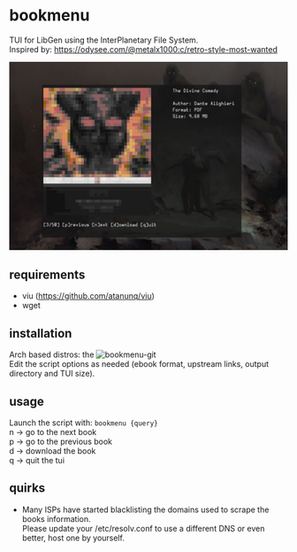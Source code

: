 # bookmenu
TUI for LibGen using the InterPlanetary File System.  
Inspired by: https://odysee.com/@metalx1000:c/retro-style-most-wanted

![preview](preview.png)

## requirements
- viu (https://github.com/atanunq/viu)
- wget

## installation
Arch based distros: the ![bookmenu-git]("https://aur.archlinux.org/cgit/aur.git/tree/PKGBUILD?h=bookmenu-git")  
Edit the script options as needed (ebook format, upstream links, output directory and TUI size).

## usage
Launch the script with: ```bookmenu {query}```   
n -> go to the next book  
p -> go to the previous book  
d -> download the book  
q -> quit the tui  

## quirks   
- Many ISPs have started blacklisting the domains used to scrape the books information.  
Please update your /etc/resolv.conf to use a different DNS or even better, host one by yourself.
